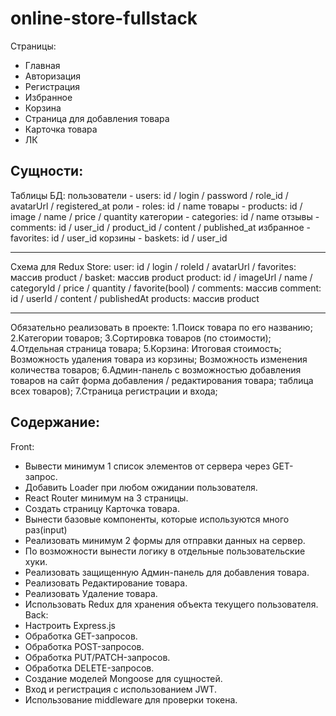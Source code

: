 # online-store-fullstack

Страницы:

- Главная
- Авторизация
- Регистрация
- Избранное
- Корзина
- Страница для добавления товара
- Карточка товара
- ЛК

## Сущности:

Таблицы БД:
пользователи - users: id / login / password / role_id / avatarUrl / registered_at
роли - roles: id / name
товары - products: id / image / name / price / quantity
категории - categories: id / name
отзывы - comments: id / user_id / product_id / content / published_at
избранное - favorites: id / user_id
корзины - baskets: id / user_id

---

Схема для Redux Store:
user: id / login / roleId / avatarUrl / favorites: массив product / basket: массив product
product: id / imageUrl / name / categoryId / price / quantity / favorite(bool) / comments: массив comment: id / userId / content / publishedAt
products: массив product

---

Обязательно реализовать в проекте:
1.Поиск товара по его названию;
2.Категории товаров;
3.Сортировка товаров (по стоимости);
4.Отдельная страница товара;
5.Корзина:
Итоговая стоимость;
Возможность удаления товара из корзины;
Возможность изменения количества товаров;
6.Админ-панель с возможностью добавления товаров на сайт форма добавления / редактирования товара; таблица всех товаров);
7.Страница регистрации и входа;

## Содержание:

Front:

- Вывести минимум 1 список элементов от сервера через GET-запрос.
- Добавить Loader при любом ожидании пользователя.
- React Router минимум на 3 страницы.
- Создать страницу Карточка товара.
- Вынести базовые компоненты, которые используются много раз(input)
- Реализовать минимум 2 формы для отправки данных на сервер.
- По возможности вынести логику в отдельные пользовательские хуки.
- Реализовать защищенную Админ-панель для добавления товара.
- Реализовать Редактирование товара.
- Реализовать Удаление товара.
- Использовать Redux для хранения объекта текущего пользователя.
  Back:
- Настроить Express.js
- Обработка GET-запросов.
- Обработка POST-запросов.
- Обработка PUT/PATCH-запросов.
- Обработка DELETE-запросов.
- Создание моделей Mongoose для сущностей.
- Вход и регистрация с использованием JWT.
- Использование middleware для проверки токена.
